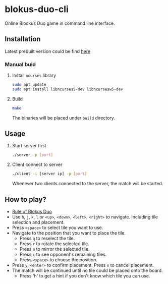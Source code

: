 # blokus-duo-cli
Online Blockus Duo game in command line interface.

## Installation
Latest prebuilt version could be find [here](https://github.com/yuyuranium/blokus-duo-tui/releases/tag/v0.0.1)
### Manual buid
1. Install `ncurses` library
   ```bash
   sudo apt update
   sudo apt install libncurses5-dev libncursesw5-dev
   ```
2. Build
   ```bash
   make
   ```
   The binaries will be placed under `build` directory.

## Usage
1. Start server first
   ```bash
   ./server -p [port]
   ```
2. Client connect to server
   ```bash
   ./client -i [server ip] -p [port]
   ```
   Whenever two clients connected to the server, the match will be started.

## How to play?
- [Rule of Blokus Duo](https://www.ultraboardgames.com/blokus/blokus-duo.php)
- Use `h`, `j`, `k`, `l` or `<up>`, `<down>`, `<left>`, `<right>` to navigate. Including tile selection and placement.
- Press `<space>` to select tile you want to use.
- Navigate to the position that you want to place the tile.
  - Press `q` to reselect the tile.
  - Press `r` to rotate the selected tile.
  - Press `m` to mirror the selected tile.
  - Press `c` to see opponent's remaining tiles.
  - Press `<space>` to choose the position.
- Press `y`, `<enter>` to confirm placement. Press `n` to cancel placement.
- The match will be continued until no tile could be placed onto the board.
  - Press 'h' to get a hint if you don't know which tile you can use.
